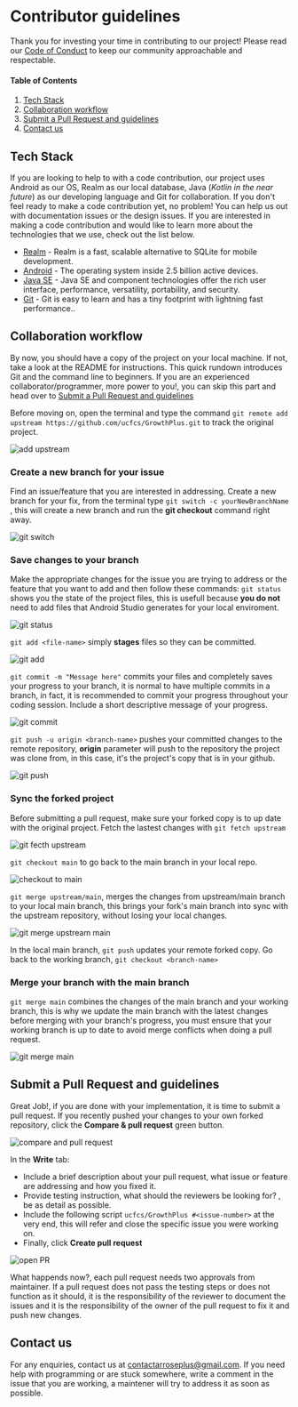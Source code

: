 # Contributor guidelines 

Thank you for investing your time in contributing to our project! 
Please read our [Code of Conduct](./CODE_OF_CONDUCT.md) to keep our community approachable and respectable.

#### Table of Contents  
1. [Tech Stack](#tech-stack)  
2. [Collaboration workflow](#collaboration-workflow) 
3. [Submit a Pull Request and guidelines](#submit-a-pull-request-and-guidelines)
4. [Contact us](#contact-us)

## Tech Stack
If you are looking to help to with a code contribution, our project uses  Android as our OS, Realm as our local database, Java (_Kotlin in the near future_) as our developing language and Git for collaboration. If you don't feel ready to make a code contribution yet, no problem! You can help us out with  documentation issues or the design issues.
If you are interested in making a code contribution and would like to learn more about the technologies that we use, check out the list below.

* [Realm](https://www.mongodb.com/docs/realm/sdk/java/realm-database/) - Realm is a fast, scalable alternative to SQLite for mobile development. 
* [Android](https://developer.android.com/guide) - The operating system inside 2.5 billion active devices.
* [Java SE](https://docs.oracle.com/en/java/) - Java SE and component technologies offer the rich user interface, performance, versatility, portability, and security.
* [Git](https://git-scm.com/docs) - Git is easy to learn and has a tiny footprint with lightning fast performance..

## Collaboration workflow

By now, you should have a copy of the project on your local machine. 
If not, take a look at the README for instructions.
This quick rundown introduces Git and the command line to beginners. If you are an experienced collaborator/programmer, more power to you!, you can skip this part and head over to [Submit a Pull Request and guidelines](#submit-a-pull-request-and-guidelines)
 
Before moving on, open the terminal and type the command `git remote add upstream https://github.com/ucfcs/GrowthPlus.git` to track the original project.

![add upstream](https://github.com/ucfcs/GrowthPlus/assets/45129978/8493291e-3c7a-4094-b001-2cbadc131e09)

### Create a new branch for your issue

Find an issue/feature that you are interested in addressing.
Create a new branch for your fix, from the terminal type
`git switch -c yourNewBranchName` , this will create a new branch and run the **git checkout** command right away.

![git switch](https://github.com/ucfcs/GrowthPlus/assets/45129978/86ee504f-47b1-4e18-9039-fb735bdae025)

### Save changes to your branch

Make the appropriate changes for the issue you are trying to address or the feature that you want to add and then follow these commands:
`git status` shows you the state of the project files, this is usefull because **you do not** need to add files that Android Studio generates for your local enviroment.

![git status](https://github.com/ucfcs/GrowthPlus/assets/45129978/caa6ea32-d80c-4b19-b372-6629d912822e)

`git add <file-name>` simply **stages** files so they can be committed. 

![git add](https://github.com/ucfcs/GrowthPlus/assets/45129978/08b08f36-8be1-40bf-9574-71c815798622)

`git commit -m "Message here"` commits your files and completely saves your progress to your branch, it is normal to have multiple commits in a branch, in fact, it is recommended to commit your progress throughout your coding session. Include a short descriptive message of your progress.

![git commit](https://github.com/ucfcs/GrowthPlus/assets/45129978/4e4b7dfe-641e-4382-ac7d-1366fe8f732f)

`git push -u origin <branch-name>` pushes your committed changes to the remote repository, **origin** parameter will push to the repository the project was clone from, in this case, it's the project's copy that is in your github. 

![git push](https://github.com/ucfcs/GrowthPlus/assets/45129978/fd878b55-1ee5-47c3-a02f-557e76e03220)

### Sync the forked project

Before submitting a pull request, make sure your forked copy is to up date with the original project. Fetch the lastest changes with `git fetch upstream`

![git fecth upstream](https://github.com/ucfcs/GrowthPlus/assets/45129978/8539801c-ab22-48c7-ad13-617b7cff1881)

`git checkout main` to go back to the main branch in your local repo. 

![checkout to main](https://github.com/ucfcs/GrowthPlus/assets/45129978/1a214141-56d7-44ff-840d-10ef890fd7c5)

`git merge upstream/main`, merges the changes from upstream/main branch to your local main branch, this brings your fork's main branch into sync with the upstream repository, without losing your local changes.

![git merge upstream main](https://github.com/ucfcs/GrowthPlus/assets/45129978/97887bd6-2d15-4306-9465-715a1aa8f6ce)

In the local main branch, `git push` updates your remote forked copy.
Go back to the working branch, `git checkout <branch-name>`

### Merge your branch with the main branch 

`git merge main` combines the changes of the main branch and your working branch, this is why we update the main branch with the latest changes before merging with your branch's progress, you must ensure that your working branch is up to date to avoid merge conflicts when doing a pull request.

![git merge main](https://github.com/ucfcs/GrowthPlus/assets/45129978/bfc69cfd-4e25-41f6-8d7b-3654723901f1)

## Submit a Pull Request and guidelines

Great Job!, if you are done with your implementation, it is time to submit a pull request. If you recently pushed your changes to your own forked repository, click the **Compare & pull request** green button. 

![compare and pull request](https://github.com/ucfcs/GrowthPlus/assets/45129978/c9b82bba-9f3d-4db1-99c8-5e16e5c28e1b)

In the **Write** tab: 
- Include a brief description about your pull request, what issue or feature are addressing and how you fixed it. 
- Provide testing instruction, what should the reviewers be looking for? , be as detail as possible. 
- Include the following script `ucfcs/GrowthPlus #<issue-number>` at the very end, this will refer and close the specific issue you were working on.
- Finally, click **Create pull request**

![open PR](https://github.com/ucfcs/GrowthPlus/assets/45129978/dc78ae5c-f0ed-4fbf-8bf9-5960d5939614)

What happends now?, each pull request needs two approvals from maintainer. 
If a pull request does not pass the testing steps or does not function as it should, it is the responsibility of the reviewer to document the issues and it is the responsibility of the owner of the pull request to fix it and push new changes.
  
## Contact us

For any enquiries, contact us at contactarroseplus@gmail.com.
If you need help with programming or are stuck somewhere, write a comment in the issue that you are working, a maintener will try to address it as soon as possible. 

